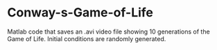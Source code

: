 # Conway-s-Game-of-Life
Matlab code that saves an .avi video file showing 10 generations of the Game of Life. Initial conditions are randomly generated.
